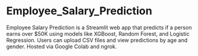 # Employee_Salary_Prediction      
Employee Salary Prediction is a Streamlit web app that predicts if a person earns over $50K using models like XGBoost, Random Forest, and Logistic Regression. Users can upload CSV files and view predictions by age and gender. Hosted via Google Colab and ngrok.



